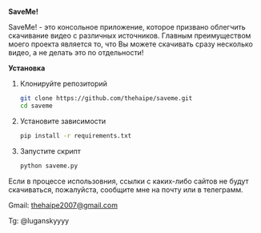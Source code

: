 **SaveMe!**

SaveMe! - это консольное приложение, которое призвано облегчить скачивание видео с различных источников. Главным преимуществом моего проекта является то, что Вы можете скачивать сразу несколько видео, а не делать это по отдельности!

**Установка**

1. Клонируйте репозиторий
    ```bash 
   git clone https://github.com/thehaipe/saveme.git
   cd saveme
   
2. Установите зависимости
    ```bash 
   pip install -r requirements.txt
3. Запустите скрипт
    ```bash
    python saveme.py
   
Если в процессе использовния, ссылки с каких-либо сайтов не будут скачиваться, пожалуйста, сообщите мне на почту или в телеграмм.

Gmail: thehaipe2007@gmail.com

Tg: @luganskyyyy

